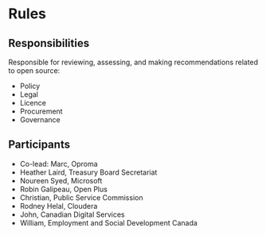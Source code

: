 # Rules

## Responsibilities

Responsible for reviewing, assessing, and making recommendations related to open source:

* Policy
* Legal
* Licence
* Procurement
* Governance

## Participants

* Co-lead: Marc, Oproma
* Heather Laird, Treasury Board Secretariat
* Noureen Syed, Microsoft
* Robin Galipeau, Open Plus
* Christian, Public Service Commission
* Rodney Helal, Cloudera
* John, Canadian Digital Services 
* William, Employment and Social Development Canada
